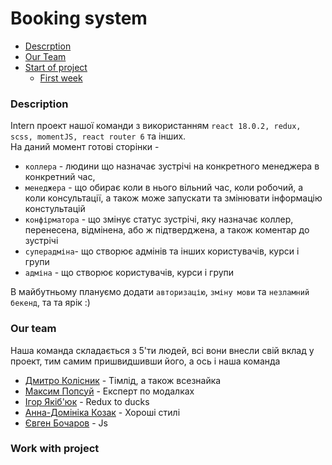# Booking system
- [Descrption](#description)
- [Our Team](#our-team)
- [Start of project](#work-with-project)
  - [First week](#перший-тиждень)

### Description

Intern проект нашої команди з використанням `react 18.0.2, redux, scss, momentJS, react router 6` та інших.   
На даний момент готові сторінки -
- `коллера` - людини що назначає зустрічі на конкретного менеджера в конкретний час,   
- `менеджера` - що обирає коли в нього вільний час, коли робочий, а коли консультації, а також може запускати та змінювати інформацію констультацій
- `конфірматора` - що змінує статус зустрічі, яку назначає коллер, перенесена, відмінена, або ж підтверджена, а також коментар до зустрічі
- `суперадміна`- що створює адмінів та інших користувачів, курси і групи
- `адміна` - що створює користувачів, курси і групи

В майбутньому плануємо додати `авторизацію`, `зміну мови` та `незламний бекенд`, та та ярік :)

### Our team

Наша команда складається з 5'ти людей, всі вони внесли свій вклад у проект, тим самим пришвидшивши його, а ось і наша команда

- [Дмитро Колісник](https://github.com/DmytroKolisnyk2) - Тімлід, а також всезнайка     
- [Максим Попсуй](https://github.com/MaxPopsuy)  - Експерт по модалках  
- [Ігор Якіб'юк](https://github.com/Igoryakib)   - Redux to ducks  
- [Анна-Домініка Козак](https://github.com/Anna-Dominika1) - Хороші стилі  
- [Євген Бочаров](https://github.com/Eugene-Bocharov)   - Js  


### Work with project


